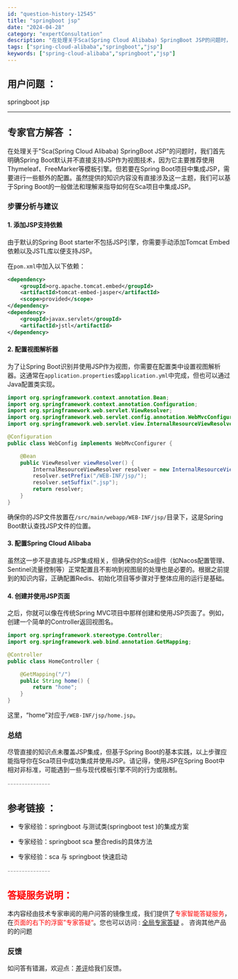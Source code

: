 ```yaml
---
id: "question-history-12545"
title: "springboot jsp"
date: "2024-04-28"
category: "expertConsultation"
description: "在处理关于Sca(Spring Cloud Alibaba) SpringBoot JSP的问题时，我们首先明确Spring Boot默认并不直接支持JSP作为视图技术，因为它主要推荐使用Thymeleaf、FreeMarker等模板引擎。但若要在Spring Boot项目中集成JSP，需要进行一些"
tags: ["spring-cloud-alibaba","springboot","jsp"]
keywords: ["spring-cloud-alibaba","springboot","jsp"]
---
```


## 用户问题 ： 
 springboot jsp  

---------------
## 专家官方解答 ：

在处理关于"Sca(Spring Cloud Alibaba) SpringBoot JSP"的问题时，我们首先明确Spring Boot默认并不直接支持JSP作为视图技术，因为它主要推荐使用Thymeleaf、FreeMarker等模板引擎。但若要在Spring Boot项目中集成JSP，需要进行一些额外的配置。虽然提供的知识内容没有直接涉及这一主题，我们可以基于Spring Boot的一般做法和理解来指导如何在Sca项目中集成JSP。

### 步骤分析与建议

#### 1. 添加JSP支持依赖
由于默认的Spring Boot starter不包括JSP引擎，你需要手动添加Tomcat Embed依赖以及JSTL库以便支持JSP。

在`pom.xml`中加入以下依赖：
```xml
<dependency>
    <groupId>org.apache.tomcat.embed</groupId>
    <artifactId>tomcat-embed-jasper</artifactId>
    <scope>provided</scope>
</dependency>
<dependency>
    <groupId>javax.servlet</groupId>
    <artifactId>jstl</artifactId>
</dependency>
```

#### 2. 配置视图解析器
为了让Spring Boot识别并使用JSP作为视图，你需要在配置类中设置视图解析器。这通常在`application.properties`或`application.yml`中完成，但也可以通过Java配置类实现。

```java
import org.springframework.context.annotation.Bean;
import org.springframework.context.annotation.Configuration;
import org.springframework.web.servlet.ViewResolver;
import org.springframework.web.servlet.config.annotation.WebMvcConfigurer;
import org.springframework.web.servlet.view.InternalResourceViewResolver;

@Configuration
public class WebConfig implements WebMvcConfigurer {

    @Bean
    public ViewResolver viewResolver() {
        InternalResourceViewResolver resolver = new InternalResourceViewResolver();
        resolver.setPrefix("/WEB-INF/jsp/");
        resolver.setSuffix(".jsp");
        return resolver;
    }
}
```

确保你的JSP文件放置在`/src/main/webapp/WEB-INF/jsp/`目录下，这是Spring Boot默认查找JSP文件的位置。

#### 3. 配置Spring Cloud Alibaba
虽然这一步不是直接与JSP集成相关，但确保你的Sca组件（如Nacos配置管理、Sentinel流量控制等）正常配置且不影响到视图层的处理也是必要的。根据之前提到的知识内容，正确配置Redis、初始化项目等步骤对于整体应用的运行是基础。

#### 4. 创建并使用JSP页面
之后，你就可以像在传统Spring MVC项目中那样创建和使用JSP页面了。例如，创建一个简单的Controller返回视图名。

```java
import org.springframework.stereotype.Controller;
import org.springframework.web.bind.annotation.GetMapping;

@Controller
public class HomeController {

    @GetMapping("/")
    public String home() {
        return "home";
    }
}
```

这里，“home”对应于`/WEB-INF/jsp/home.jsp`。

### 总结
尽管直接的知识点未覆盖JSP集成，但基于Spring Boot的基本实践，以上步骤应能指导你在Sca项目中成功集成并使用JSP。请记得，使用JSP在Spring Boot中相对非标准，可能遇到一些与现代模板引擎不同的行为或限制。


<font color="#949494">---------------</font> 


## 参考链接 ：

* 专家经验：springboot 与测试类(springboot test )的集成方案 
 
 * 专家经验：springboot sca 整合redis的具体方法 
 
 * 专家经验：sca 与 springboot 快速启动 


 <font color="#949494">---------------</font> 
 


## <font color="#FF0000">答疑服务说明：</font> 

本内容经由技术专家审阅的用户问答的镜像生成，我们提供了<font color="#FF0000">专家智能答疑服务</font>，在<font color="#FF0000">页面的右下的浮窗”专家答疑“</font>。您也可以访问 : [全局专家答疑](https://answer.opensource.alibaba.com/docs/intro) 。 咨询其他产品的的问题

### 反馈
如问答有错漏，欢迎点：[差评](https://ai.nacos.io/user/feedbackByEnhancerGradePOJOID?enhancerGradePOJOId=12638)给我们反馈。
